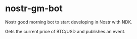 # nostr-gm-bot
Nostr good morning bot to start developing in Nostr with NDK.

Gets the current price of BTC/USD and publishes an event.